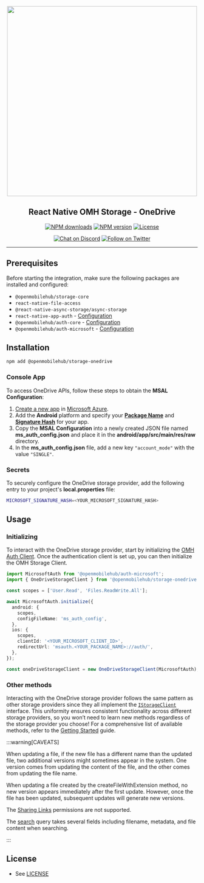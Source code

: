 <p align="center">
  <img width="500px" src="https://openmobilehub.org/wp-content/uploads/sites/13/2024/06/OpenMobileHub-horizontal-color.svg"/><br/>
  <h2 align="center">React Native OMH Storage - OneDrive</h2>
</p>

<p align="center">
  <a href="https://www.npmjs.com/package/@openmobilehub/storage-onedrive"><img src="https://img.shields.io/npm/dm/@openmobilehub/storage-onedrive.svg?style=flat" alt="NPM downloads"/></a>
  <a href="https://www.npmjs.com/package/@openmobilehub/storage-onedrive"><img src="https://img.shields.io/npm/v/@openmobilehub/storage-onedrive.svg?style=flat" alt="NPM version"/></a>
  <a href="https://github.com/openmobilehub/react-native-omh-storage/blob/main/LICENSE"><img src="https://img.shields.io/npm/l/@openmobilehub/storage-onedrive.svg?style=flat" alt="License"/></a>
</p>

<p align="center">
  <a href="https://discord.com/invite/yTAFKbeVMw"><img src="https://img.shields.io/discord/1115727214827278446.svg?style=flat&colorA=7289da&label=Chat%20on%20Discord" alt="Chat on Discord"/></a>
  <a href="https://twitter.com/openmobilehub"><img src="https://img.shields.io/twitter/follow/openmobilehub.svg?style=flat&colorA=1da1f2&colorB=&label=Follow%20on%20Twitter" alt="Follow on Twitter"/></a>
</p>

---

## Prerequisites

Before starting the integration, make sure the following packages are installed and configured:

- `@openmobilehub/storage-core`
- `react-native-file-access`
- `@react-native-async-storage/async-storage`
- `react-native-app-auth` - [Configuration](https://openmobilehub.github.io/react-native-omh-auth/docs/getting-started#ios-configuration)
- `@openmobilehub/auth-core` - [Configuration](https://openmobilehub.github.io/react-native-omh-auth/docs/getting-started#android-configuration)
- `@openmobilehub/auth-microsoft` - [Configuration](https://openmobilehub.github.io/react-native-omh-auth/docs/microsoft#configuration)

## Installation

```bash
npm add @openmobilehub/storage-onedrive
```

### Console App

To access OneDrive APIs, follow these steps to obtain the **MSAL Configuration**:

1. [Create a new app](https://learn.microsoft.com/en-us/entra/identity-platform/tutorial-v2-android#register-your-application-with-microsoft-entra-id) in [Microsoft Azure](https://portal.azure.com/#view/Microsoft_AAD_RegisteredApps/CreateApplicationBlade).
2. Add the **Android** platform and specify your [**Package Name**](https://developer.android.com/build/configure-app-module#set-application-id) and [**Signature Hash**](https://learn.microsoft.com/en-us/entra/identity-platform/tutorial-v2-android#register-your-application-with-microsoft-entra-id:~:text=In%20the%20Signature%20hash%20section%20of%20the%20Configure%20your%20Android%20app%20pane%2C%20select%20Generating%20a%20development%20Signature%20Hash.%20and%20copy%20the%20KeyTool%20command%20to%20your%20command%20line.) for your app.
3. Copy the **MSAL Configuration** into a newly created JSON file named **ms_auth_config.json** and place it in the **android/app/src/main/res/raw** directory.
4. In the **ms_auth_config.json** file, add a new key `"account_mode"` with the value `"SINGLE"`.

### Secrets

To securely configure the OneDrive storage provider, add the following entry to your project's **local.properties** file:

```bash title="android/local.properties"
MICROSOFT_SIGNATURE_HASH=<YOUR_MICROSOFT_SIGNATURE_HASH>
```

## Usage

### Initializing

To interact with the OneDrive storage provider, start by initializing the [OMH Auth Client](https://openmobilehub.github.io/react-native-omh-auth/docs/microsoft#initializing). Once the authentication client is set up, you can then initialize the OMH Storage Client.

```typescript
import MicrosoftAuth from '@openmobilehub/auth-microsoft';
import { OneDriveStorageClient } from '@openmobilehub/storage-onedrive';

const scopes = ['User.Read', 'Files.ReadWrite.All'];

await MicrosoftAuth.initialize({
  android: {
    scopes,
    configFileName: 'ms_auth_config',
  },
  ios: {
    scopes,
    clientId: '<YOUR_MICROSOFT_CLIENT_ID>',
    redirectUrl: 'msauth.<YOUR_PACKAGE_NAME>://auth/',
  },
});

const oneDriveStorageClient = new OneDriveStorageClient(MicrosoftAuth);
```

### Other methods

Interacting with the OneDrive storage provider follows the same pattern as other storage providers since they all implement the [`IStorageClient`](https://ideal-doodle-m69lynw.pages.github.io/docs/api/core/src/interfaces/IStorageClient#methods) interface. This uniformity ensures consistent functionality across different storage providers, so you won’t need to learn new methods regardless of the storage provider you choose! For a comprehensive list of available methods, refer to the [Getting Started](https://ideal-doodle-m69lynw.pages.github.io/docs/getting-started#usage) guide.

:::warning[CAVEATS]

When updating a file, if the new file has a different name than the updated file, two additional versions might sometimes appear in the system. One version comes from updating the content of the file, and the other comes from updating the file name.

When updating a file created by the createFileWithExtension method, no new version appears immediately after the first update. However, once the file has been updated, subsequent updates will generate new versions.

The [Sharing Links](https://learn.microsoft.com/en-us/graph/api/resources/permission?view=graph-rest-1.0#sharing-links) permissions are not supported.

The [search](https://learn.microsoft.com/en-us/graph/api/driveitem-search?view=graph-rest-1.0&tabs=java) query takes several fields including filename, metadata, and file content when searching.

:::

## License

- See [LICENSE](https://github.com/openmobilehub/react-native-omh-storage/blob/main/LICENSE)
